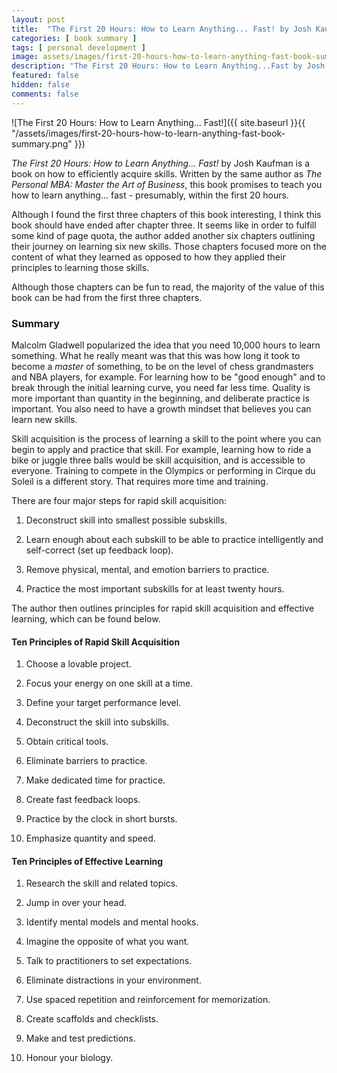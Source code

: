 ```yaml
---
layout: post
title:  "The First 20 Hours: How to Learn Anything... Fast! by Josh Kaufman Book Summary"
categories: [ book summary ]
tags: [ personal development ]
image: assets/images/first-20-hours-how-to-learn-anything-fast-book-summary.png
description: "The First 20 Hours: How to Learn Anything...Fast by Josh Kaufman Book Summary"
featured: false
hidden: false
comments: false
---
```


![The First 20 Hours: How to Learn Anything... Fast!]({{ site.baseurl }}{{ "/assets/images/first-20-hours-how-to-learn-anything-fast-book-summary.png" }})

*The First 20 Hours: How to Learn Anything... Fast!* by Josh Kaufman is a book on how to efficiently acquire skills. Written by the same author as *The Personal MBA: Master the Art of Business*, this book promises to teach you how to learn anything... fast - presumably, within the first 20 hours.

Although I found the first three chapters of this book interesting, I think this book should have ended after chapter three. It seems like in order to fulfill some kind of page quota, the author added another six chapters outlining their journey on learning six new skills. Those chapters focused more on the content of what they learned as opposed to how they applied their principles to learning those skills.

Although those chapters can be fun to read, the majority of the value of this book can be had from the first three chapters.

### Summary

Malcolm Gladwell popularized the idea that you need 10,000 hours to learn something. What he really meant was that this was how long it took to become a *master* of something, to be on the level of chess grandmasters and NBA players, for example. For learning how to be "good enough" and to break through the initial learning curve, you need far less time. Quality is more important than quantity in the beginning, and deliberate practice is important. You also need to have a growth mindset that believes you can learn new skills.

Skill acquisition is the process of learning a skill to the point where you can begin to apply and practice that skill. For example, learning how to ride a bike or juggle three balls would be skill acquisition, and is accessible to everyone. Training to compete in the Olympics or performing in Cirque du Soleil is a different story. That requires more time and training.

There are four major steps for rapid skill acquisition:

1. Deconstruct skill into smallest possible subskills.

2. Learn enough about each subskill to be able to practice intelligently and self-correct (set up feedback loop).

3. Remove physical, mental, and emotion barriers to practice.

4. Practice the most important subskills for at least twenty hours.

The author then outlines principles for rapid skill acquisition and effective learning, which can be found below.

#### Ten Principles of Rapid Skill Acquisition

1. Choose a lovable project.

2. Focus your energy on one skill at a time.

3. Define your target performance level.

4. Deconstruct the skill into subskills.

5. Obtain critical tools.

6. Eliminate barriers to practice.

7. Make dedicated time for practice.

8. Create fast feedback loops.

9. Practice by the clock in short bursts.

10. Emphasize quantity and speed.

#### Ten Principles of Effective Learning

1. Research the skill and related topics.

2. Jump in over your head.

3. Identify mental models and mental hooks.

4. Imagine the opposite of what you want.

5. Talk to practitioners to set expectations.

6. Eliminate distractions in your environment.

7. Use spaced repetition and reinforcement for memorization.

8. Create scaffolds and checklists.

9. Make and test predictions.

10. Honour your biology.
